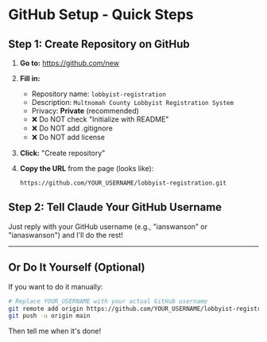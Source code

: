 # GitHub Setup - Quick Steps

## Step 1: Create Repository on GitHub

1. **Go to:** https://github.com/new

2. **Fill in:**
   - Repository name: `lobbyist-registration`
   - Description: `Multnomah County Lobbyist Registration System`
   - Privacy: **Private** (recommended)
   - ❌ Do NOT check "Initialize with README"
   - ❌ Do NOT add .gitignore
   - ❌ Do NOT add license

3. **Click:** "Create repository"

4. **Copy the URL** from the page (looks like):
   ```
   https://github.com/YOUR_USERNAME/lobbyist-registration.git
   ```

## Step 2: Tell Claude Your GitHub Username

Just reply with your GitHub username (e.g., "ianswanson" or "ianaswanson") and I'll do the rest!

---

## Or Do It Yourself (Optional)

If you want to do it manually:

```bash
# Replace YOUR_USERNAME with your actual GitHub username
git remote add origin https://github.com/YOUR_USERNAME/lobbyist-registration.git
git push -u origin main
```

Then tell me when it's done!

